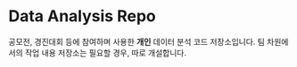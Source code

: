 # Data Analysis Repo



 공모전, 경진대회 등에 참여하며 사용한 **개인** 데이터 분석 코드 저장소입니다. 팀 차원에서의 작업 내용 저장소는 필요할 경우, 따로 개설합니다.

